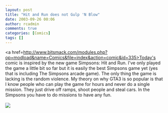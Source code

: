 ```yaml
---
layout: post
title: "Hit and Run does not Gulp 'N Blow"
date: 2003-09-26 00:06
author: rcadmin
comments: true
categories: [Comics]
tags: []
---
```

<a href=http://www.bitsmack.com/modules.php?op=modload&name=Comics&file=index&action=comic&id=335>Today's comic</a> is inspired by the new game Simpsons: Hit and Run. I've only played the game a little bit so far but it is easily the best Simpsons game yet (yes that is including The Simpsons arcade game). The only thing the game is lacking is the random violence. My theory on why GTA3 is so popular is that I know people who can play the game for hours and never do a single mission. They just drive off ramps, shoot people and steal cars. In the Simpsons you have to do missions to have any fun.<Br><br><!--more--><img src='http://dl.bitsmack.com/comics/20030926.gif'   />
